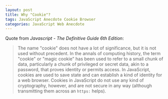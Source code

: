 ```yaml
---
layout: post
title: Why "Cookie"?
tags: JavaScript Anecdote Cookie Browser
categories: JavaScript Web Anecdote
---
```



Quote from _Javascript - The Definitive Guide 6th Edition_:

> The name "cookie" does not have a lot of significance, but it is not used without precedent. In the annals of computing history, the term "cookie" or "magic cookie" has been used to refer to a small chunk of data, particularly a chunk of privileged or secret data, akin to a password, that proves identity or permits access. In JavaScript, cookies are used to save state and can establish a kind of identity for a web browser. Cookies in JavaScript do not use any kind of cryptography, however, and are not secure in any way (although transmitting them across an `https:` helps).
